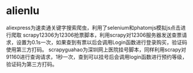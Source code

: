 # alienlu
aliexpress为速卖通关键字搜索爬虫，利用了selenium和phatomjs模拟js点击进行爬取
scrapy12306为12306抢票脚本，利用scrapy对12306服务器发送查票请求，设置为0.1s一次，如果查到有票以后会调用Login函数进行登录购买，验证码使用第三方打码。
scrapyguahao为深圳网上医院挂号脚本，同样利用scrapy对91160进行查询请求，1秒一次，查到可以挂号后会调用login函数进行预约等级，验证码为第三方打码。
